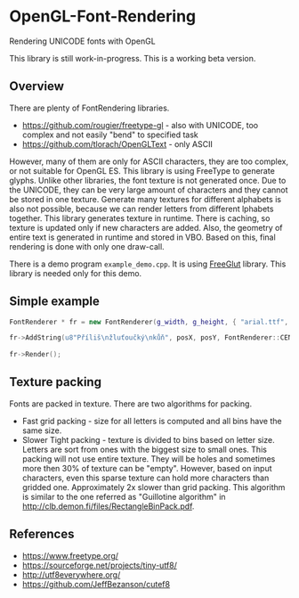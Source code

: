# OpenGL-Font-Rendering
Rendering UNICODE fonts with OpenGL 

This library is still work-in-progress. This is a working beta version.

Overview
------------------------------------------

There are plenty of FontRendering libraries. 
* https://github.com/rougier/freetype-gl - also with UNICODE, too complex and not easily "bend" to specified task
* https://github.com/tlorach/OpenGLText - only ASCII


However, many of them are only for ASCII characters, they are too complex, or not suitable for OpenGL ES.
This library is using FreeType to generate glyphs. 
Unlike other libraries, the font texture is not generated once. Due to the UNICODE, they can be very large amount of characters and
they cannot be stored in one texture. Generate many textures for different alphabets is also not possible, 
because we can render letters from different lphabets together.
This library generates texture in runtime. There is caching, so texture is updated only if new characters are added. 
Also, the geometry of entire text is generated in runtime and stored in VBO. 
Based on this, final rendering is done with only one draw-call.

There is a demo program `example_demo.cpp`. It is using [FreeGlut](http://freeglut.sourceforge.net/) library. This library is needed only for this demo.

Simple example
------------------------------------------
````c++
FontRenderer * fr = new FontRenderer(g_width, g_height, { "arial.ttf", fontPixelSize, cacheTextureW, cacheTextureH });

fr->AddString(u8"Příliš\nžluťoučký\nkůň", posX, posY, FontRenderer::CENTER, FontRenderer::ALIGN_CENTER);
		
fr->Render();
````


Texture packing
------------------------------------------

Fonts are packed in texture. There are two algorithms for packing. 
* Fast grid packing - size for all letters is computed and all bins have the same size.
* Slower Tight packing - texture is divided to bins based on letter size. Letters are sort from ones with the biggest size to small ones.
This packing will not use entire texture. They will be holes and sometimes more then 30% of texture can be "empty". However, based on
input characters, even this sparse texture can hold more characters than gridded one. Approximately 2x slower than grid packing.
This algorithm is similar to the one referred as "Guillotine algorithm" in http://clb.demon.fi/files/RectangleBinPack.pdf.

References
------------------------------------------
* https://www.freetype.org/
* https://sourceforge.net/projects/tiny-utf8/
* http://utf8everywhere.org/
* https://github.com/JeffBezanson/cutef8


